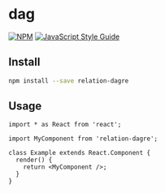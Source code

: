 # dag

>

[![NPM](https://img.shields.io/npm/v/dag.svg)](https://www.npmjs.com/package/dag) [![JavaScript Style Guide](https://img.shields.io/badge/code_style-standard-brightgreen.svg)](https://standardjs.com)

## Install

```bash
npm install --save relation-dagre
```

## Usage

```tsx
import * as React from 'react';

import MyComponent from 'relation-dagre';

class Example extends React.Component {
  render() {
    return <MyComponent />;
  }
}
```

